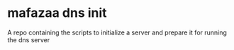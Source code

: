 # mafazaa dns init

A repo containing the scripts to initialize a server and prepare it for running the dns server
